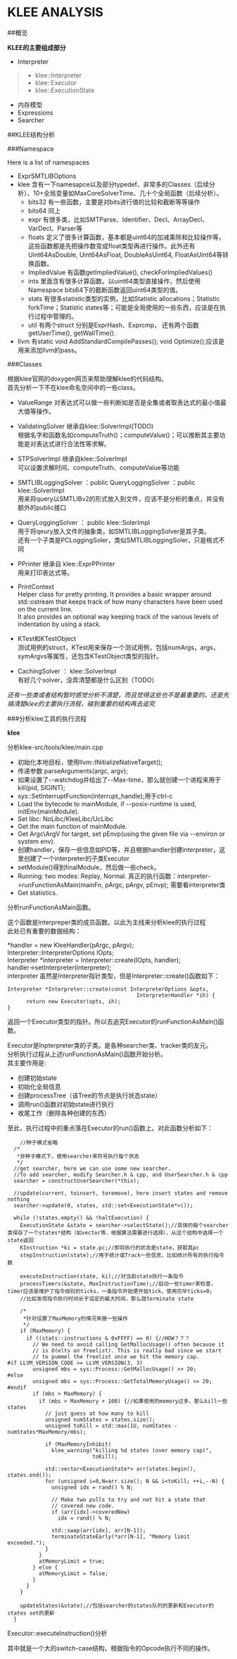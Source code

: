 KLEE ANALYSIS
=============

##概览

**KLEE的主要组成部分**

* Interpreter
> * klee::Interpreter
> * klee::Executor
> * klee::ExecutionState
* 内存模型
* Expressions
* Searcher

##KLEE结构分析

###Namespace

Here is a list of namespaces

- ExprSMTLIBOptions 
- klee 含有一下namesapce以及部分typedef、非常多的Classes（后续分析）、10+全局变量如MaxCoreSolverTime、几十个全局函数（后续分析）。
	- bits32 有一些函数，主要是对bits进行值的比较和截断等等操作
	- bits64 同上
	- expr 有很多类，比如SMTParse、Identifier、Decl、ArrayDecl、VarDecl、Parser等
	- floats 定义了很多计算函数，基本都是uint64的加减乘除和比较操作等，这些函数都是先把操作数变成float类型再进行操作。此外还有Uint64AsDouble, Uint64AsFloat, DoubleAsUint64, FloatAsUint64等转换函数。
	- ImpliedValue 有函数getImpliedValue(), checkForImpliedValues()
	- ints 里面含有很多计算函数。以uint64类型直接操作，然后使用Namespace bits64下的截断函数返回uint64类型的值。
	- stats 有很多statistic类型的实例，比如Statistic allocations；Statistic forkTime；Statistic states等；可能是全局使用的一些东西，应该是在执行过程中管理的。
	- util 有两个struct 分别是ExprHash、Exprcmp， 还有两个函数getUserTime(), getWallTime().
- llvm 有static void AddStandardCompilePasses(); void Optimize();应该是用来添加llvm的pass。

###Classes

根据klee官网的doxygen网页来帮助理解klee的代码结构。  
首先分析一下不在klee命名空间中的一些class。

* ValueRange 
对表达式可以做一些判断如是否是全集或者取表达式的最小值最大值等操作。

* ValidatingSolver 继承自klee::SolverImpl(TODO)  
根据名字和函数名如computeTruth()；computeValue()；可以推断其主要功能是对表达式进行合法性等求解。

* STPSolverImpl 继承自klee::SolverImpl  
可以设置求解时间、computeTruth、computeValue等功能

* SMTLIBLoggingSolver ：public QueryLoggingSolver ：public klee::SolverImpl  
用来将query以SMTLIBv2的形式放入到文件，应该不是分析的重点，并没有额外的public接口

* QueryLoggingSolver ： public klee::SolerImpl  
用于将qeury放入文件的抽象类，如SMTLIBLoggingSolver是其子类。  
还有一个子类是PCLoggingSoler，类似SMTLIBLoggingSoler，只是格式不同

* PPrinter 继承自 klee::ExprPPrinter  
用来打印表达式等。

* PrintContext  
 Helper class for pretty printing. It provides a basic wrapper around std::ostream that keeps track of how many characters have been used on the current line.  
 It also provides an optional way keeping track of the various levels of indentation by using a stack.

* KTest和KTestObject  
测试用例的struct，KTest用来保存一个测试用例，包括numArgs，args，symArgvs等属性，还包含KTestObject类型的指针。

* CachingSolver ： klee::SolverImpl  
有好几个solver，没弄清楚都是什么区别（TODO）

*还有一些类或者结构暂时感觉分析不清楚，而且觉得这些也不是最重要的。还是先搞清楚klee的主要执行流程，碰到重要的结构再去追究*

###分析klee工具的执行流程

**klee**

分析klee-src/tools/klee/main.cpp

* 初始化本地目标，使用llvm::INitializeNativeTarget(); 
* 传递参数 parseArguments(argc, argv);
* 如果设置了--watchdog并给出了--Max-time，那么就创建一个进程来用于kill(pid, SIGINT);
* sys::SetInterruptFunction(interrupt_handle);用于ctrl-c
* Load the bytecode to mainModule, if --posix-runtime is used, initEnv(mainModule).
* Set libc: NoLibc/KleeLibc/UcLibc
* Get the main function of mainModule.
* Get Argc\ArgV for target, set pEnvp(using the given file via --environ or system env).
* 创建handler，保存一些信息如PID等，并且根据handler创建interpreter，这里创建了一个interpreter的子类Executor  
* setModule()得到finalModule，然后做一些check。
* Running: two modes: Replay, Normal. 真正的执行函数：interpreter->runFunctionAsMain(mainFn, pArgc, pArgv, pEnvp); 需要看interpreter类
* Get statistics. 

分析runFunctionAsMain函数。

这个函数是Interpreper类的成员函数。以此为主线来分析klee的执行过程  
此处已有重要的数据结构：  

*handler = new KleeHandler(pArgc, pArgv);  
Interpreter::InterpreterOptions IOpts;  
Interpreter *interpreter = Interpreter::create(IOpts, handler);  
handler->setInterpreter(interpreter);  
interpreter 虽然是Interpreter指针类型，但是Interpreter::create()函数如下：  

	Interpreter *Interpreter::create(const InterpreterOptions &opts,
			                                 InterpreterHandler *ih) {
		  return new Executor(opts, ih);
	}

返回一个Executor类型的指针。所以去追究Executor的runFunctionAsMain()函数。

Executor是Inpterpreter类的子类。是各种searcher类、tracker类的友元。  
分析执行过程从上述runFunctionAsMain()函数开始分析。  
其主要作用是:  
* 创建初始state
* 初始化全局信息
* 创建processTree（该Tree的节点是执行状态state）
* 调用run()函数对初始state进行执行
* 收尾工作（删除各种创建的东西）

至此，执行过程中的重点落在Executor的run()函数上。对此函数分析如下：

		//种子模式省略
	  /*
	   *非种子模式下，使用searcher来符号执行每个状态
	   */
	  //get searcher, here we can use some new searcher. 
	  //To add searcher, modify Searcher.h & cpp, and UserSearcher.h & cpp
	  searcher = constructUserSearcher(*this);

	  //update(current, toinsert, toremove), here insert states and remove nothing
	  searcher->update(0, states, std::set<ExecutionState*>());

	  while (!states.empty() && !haltExecution) {
		ExecutionState &state = searcher->selectState();//具体的每个searcher类保存了一个states*结构（如vector等，根据算法需要进行选择），从这个结构中选择一个state返回
		KInstruction *ki = state.pc;//即将执行的状态是state，获取其pc
		stepInstruction(state);//用于统计或Track一些信息，比如统计所有的执行指令数

		executeInstruction(state, ki);//对当前state执行一条指令
		processTimers(&state, MaxInstructionTime);//启动一些timer来检查，timer应该是维护了指令级别的ticks，一条指令开始便开始tick，使用完毕ticks=0;
		//比如发现指令执行时间长于设定的最大时间，那么就terminate state

		/*
		 *针对设置了MaxMemory的情况来做一些操作
		 */
		if (MaxMemory) {
		  if ((stats::instructions & 0xFFFF) == 0) {//HOW？？？
			// We need to avoid calling GetMallocUsage() often because it
			// is O(elts on freelist). This is really bad since we start
			// to pummel the freelist once we hit the memory cap.
	#if LLVM_VERSION_CODE >= LLVM_VERSION(3, 3)
			unsigned mbs = sys::Process::GetMallocUsage() >> 20;
	#else
			unsigned mbs = sys::Process::GetTotalMemoryUsage() >> 20;
	#endif
			if (mbs > MaxMemory) {
			  if (mbs > MaxMemory + 100) {//如果使用的memory过多，那么kill一些states
				// just guess at how many to kill
				unsigned numStates = states.size();
				unsigned toKill = std::max(1U, numStates - numStates*MaxMemory/mbs);

				if (MaxMemoryInhibit)
				  klee_warning("killing %d states (over memory cap)",
							   toKill);

				std::vector<ExecutionState*> arr(states.begin(), states.end());
				for (unsigned i=0,N=arr.size(); N && i<toKill; ++i,--N) {
				  unsigned idx = rand() % N;

				  // Make two pulls to try and not hit a state that
				  // covered new code.
				  if (arr[idx]->coveredNew)
					idx = rand() % N;

				  std::swap(arr[idx], arr[N-1]);
				  terminateStateEarly(*arr[N-1], "Memory limit exceeded.");
				}
			  }
			  atMemoryLimit = true;
			} else {
			  atMemoryLimit = false;
			}
		  }
		}

		updateStates(&state);//包括searcher的states队列的更新和Executor的states set的更新
	  }
	

Executor::executeInstruction()分析

其中就是一个大的switch-case结构，根据指令的Opcode执行不同的操作。

